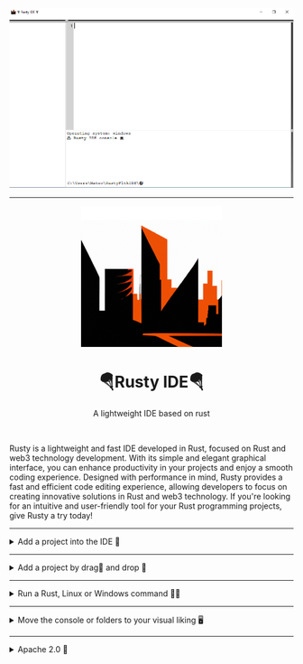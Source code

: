 <div align="center">

  ![ide_preview](readme/IDE.png)

  ---

  <img src="readme/logo.png" alt="LogoRustyFltkIDE" width="250px"></img>


# 🪂Rusty IDE🪂

A lightweight IDE based on rust

</div>

<br>


Rusty is a lightweight and fast IDE developed in Rust, focused on Rust and web3 technology development. With its simple and elegant graphical interface‍, you can enhance productivity in your projects and enjoy a smooth coding experience. Designed with performance in mind, Rusty provides a fast and efficient code editing experience, allowing developers to focus on creating innovative solutions in Rust and web3 technology. If you're looking for an intuitive and user-friendly tool for your Rust programming projects, give Rusty a try today!

---

<details>
<summary>Add a project into the IDE 💼</summary>

<br>

<div align="center">

![add_project_button](readme/add_project_button.gif)

</div>

<br>

The Rusty fltk IDE is an integrated development environment specifically designed for the Rust programming language. It utilizes the `FLTK` library for the graphical interface. It provides a range of features and functionalities to facilitate project development and repository management.

The provided code shows a function called [btn_add_folder](https://github.com/mateolafalce/RustyFltkIDE/blob/main/src/functions/folders_functions/btn_add_folder.rs) that creates a button in the IDE's interface. Clicking on this button will open a native dialog box to select a folder representing a project or repository.

Once a folder is selected, a series of actions are performed. The selected folder path is obtained and checked for validity. If a valid path is provided, a label is displayed in the options window indicating that it is loading.

Next, the [set_folders_roots()](https://github.com/mateolafalce/RustyFltkIDE/blob/main/src/functions/root/set_folders_roots.rs) function is called to set the root folder paths for the project. If successful, the [render_folder()](https://github.com/mateolafalce/RustyFltkIDE/blob/main/src/functions/folders_functions/render_folder.rs) function is invoked to render the project's folder structure as a visual tree within the IDE.

In case any errors occur during the process, an alert with the corresponding error message is displayed. The button has an event handling mechanism that changes the cursor when the mouse enters or exits the button's area.

</details>

---

<details>
<summary>Add a project by drag🤏 and drop 🙌</summary>

<br>

<div align="center">

![drag_&_drop](readme/drag_&_drop.gif)

</div>

The [render_folder()](https://github.com/mateolafalce/RustyFltkIDE/blob/main/src/functions/folders_functions/render_folder.rs) function is responsible for rendering a folder's contents. It takes as input an FLTK App object, a Tree widget representing the folder structure, and a `TextBuffer` for displaying file contents. The function begins by initializing some variables, including prefix and `close_tree`, which are used to keep track of the folder structure and determine which folders to close. It retrieves the root paths of the folders from an external module called [get_folders_roots()](https://github.com/mateolafalce/RustyFltkIDE/blob/main/src/functions/root/get_folders_roots.rs).

Next, it iterates over the root paths and performs the following steps for each path:

- Extracts the parent directory of the current path and adds it to the close_tree vector.
- Appends the parent directory to the prefix vector.
- Calls the [get_all_paths_in_directory()](https://github.com/mateolafalce/RustyFltkIDE/blob/main/src/functions/root/get_all_paths_in_directory.rs) function from the get_all_paths_in_directory module, passing the current path, the parent directory, and a boolean indicating whether the repository is clear.
- Filters out any paths that contain "target".
- Adds the remaining paths to the folders tree widget.
- After populating the tree widget, the function closes the folders specified in the close_tree vector. It then checks the length of the prefix vector to determine how many folders to render.

If there is only one prefix, it calls the [render_file()](https://github.com/mateolafalce/RustyFltkIDE/blob/main/src/functions/render_file.rs) function from the render_file module once, passing the folders, text_buffer, and the sole prefix. If there are multiple prefixes, it iterates over all but the last prefix and calls [render_file()](https://github.com/mateolafalce/RustyFltkIDE/blob/main/src/functions/render_file.rs) for each one, passing the corresponding prefix along with the folders and text_buffer.

Finally, the function triggers a redraw of the FLTK application.

In the main function, the [text_buffer()](https://github.com/mateolafalce/RustyFltkIDE/blob/main/src/functions/folders_functions/render_folder.rs) function is called before the FLTK event loop starts. It is passed the necessary arguments, including the App object, the folders tree widget, and the text_buffer. This ensures that the folder contents are rendered initially when the application is launched. Overall, the [text_buffer()](https://github.com/mateolafalce/RustyFltkIDE/blob/main/src/functions/folders_functions/render_folder.rs) function plays a crucial role in displaying the folder structure and file contents in the FLTK-based application, and it is called during the initialization process in the main function.

<br>

</details>

---

<details>
<summary>Run a Rust, Linux or Windows command 👨‍💻</summary>

<br>

<div align="center">

![run_a_command](readme/run_a_command.gif)

</div>

The [run_a_command()](https://github.com/mateolafalce/RustyFltkIDE/blob/main/src/functions/run_a_command.rs) function is the main function responsible for executing the commands entered by the user in the integrated terminal. Here's a summary of the processes that occur behind the scenes:

- A command is received as input parameter in string format `input`.
- A copy of the input command is created without the root directory path prefix `root`.
- The root directory path is obtained and manipulated to remove the last two characters, which correspond to the current file path.
- The operating system `OS` is checked to determine if it's "Windows".
- If the operating system is Windows, the [commands_for_windows()](https://github.com/mateolafalce/RustyFltkIDE/blob/main/src/functions/specific_commands/commands_for_windows.rs) function is called to process Windows-specific commands. This function performs actions such as directory navigation, directory listing, clearing the screen, etc.
- The [commands_for_cargo()](https://github.com/mateolafalce/RustyFltkIDE/blob/main/src/functions/specific_commands/commands_for_cargo.rs) function is called to process cargo-specific commands. This function handles commands related to building, running, and managing cargo projects. The commands are analyzed, and the corresponding function is executed based on the entered command.
- A successful result `Ok(())` is returned if all processes are executed correctly.
the `run_a_command` function takes the input command, removes the root directory path prefix, checks the operating system, and then calls the appropriate functions to process Windows-specific and cargo commands. This allows executing the commands entered by the user in the rusty IDE's integrated terminal.

<br>

</details>

---

<details>
<summary>Move the console or folders to your visual liking 🖥️</summary>

<br>

<img src="readme/folders_slider.gif" alt="" width="500px" height="200px"></img>


<img src="readme/console_slider.gif" alt="" width="500px" height="200px"></img>

This visual development depends of two functions: `horizontal_slider` and `vertical_slider`. Let's explain what happens in each function:

`horizontal_slider` function:

   - It takes several input parameters: `folders`, `text_editor`, `terminal_output`, `terminal_input`, `app`, and `right_slider`.
   - The function clones the input parameters and assigns them to mutable variables.
   - It creates a new horizontal slider using the `HorNiceSlider::new` function with specific settings such as minimum, maximum, step, and initial value.
   - The function retrieves the screen size using `fltk::app::screen_size()` and calculates the width based on the slider value.
   - It sets a callback for the slider's value change event, where it calculates the left and right widths based on the slider value and resizes the `folders`, `text_editor`, `terminal_output`, and `terminal_input` widgets accordingly.
   - The function also handles slider events such as push, no event, and leave. When the slider is pushed, it sets the cursor to "Move," and when there's no event, it sets the cursor to "Arrow."
   - Finally, the function returns the created horizontal slider.

<br>

`vertical_slider` function:

   - It takes several input parameters: `text_editor`, `terminal_output`, `terminal_input`, and `app`.
   - The function creates a new vertical slider using the `NiceSlider::new` function with specific settings such as minimum, maximum, step, and initial value.
   - It retrieves the screen height using `fltk::app::screen_size().1` and calculates the top and bottom heights based on the slider value.
   - The function sets a callback for the slider's value change event, where it adjusts the heights of the `text_editor` and `terminal_output` widgets based on the slider value. It also handles the case where the top height goes below a certain threshold and adjusts the values accordingly.
   - Similar to the `horizontal_slider` function, it handles slider events such as enter, leave, push, and no event, and sets the cursor accordingly.
   - Finally, the function returns the created vertical slider.

The sliders in these functions allow the user to adjust the position and size of other components (such as folders, text editors, terminal outputs, etc.) based on their preferences. By moving the sliders, the corresponding widgets will be resized and redrawn accordingly, providing a customizable user interface.

<br>

</details>

---

<details>
<summary>Apache 2.0 📜</summary>

<br>

This project is licensed under the `Apache License`, Version 2.0 (the "License"). You may not use this file except in compliance with the License. You may obtain a copy of the License at:

http://www.apache.org/licenses/LICENSE-2.0

Unless required by applicable law or agreed to in writing, software distributed under the License is distributed on an "AS IS" BASIS, WITHOUT WARRANTIES OR CONDITIONS OF ANY KIND, either express or implied. See the License for the specific language governing permissions and limitations under the License.

<div align="center">

![license](readme/license.png)

</div>

</details>
